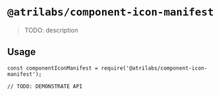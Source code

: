 # `@atrilabs/component-icon-manifest`

> TODO: description

## Usage

```
const componentIconManifest = require('@atrilabs/component-icon-manifest');

// TODO: DEMONSTRATE API
```
